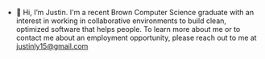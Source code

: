 - 👋 Hi, I’m Justin. I'm a recent Brown Computer Science graduate with an interest in working in collaborative environments to build clean, optimized software that helps people. To learn more about me or to contact me about an employment opportunity, please reach out to me at justinly15@gmail.com

